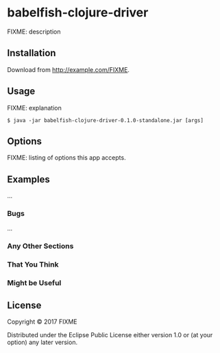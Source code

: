 # babelfish-clojure-driver

FIXME: description

## Installation

Download from http://example.com/FIXME.

## Usage

FIXME: explanation

    $ java -jar babelfish-clojure-driver-0.1.0-standalone.jar [args]

## Options

FIXME: listing of options this app accepts.

## Examples

...

### Bugs

...

### Any Other Sections
### That You Think
### Might be Useful

## License

Copyright © 2017 FIXME

Distributed under the Eclipse Public License either version 1.0 or (at
your option) any later version.
